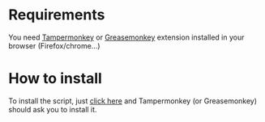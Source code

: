 # Requirements
You need [Tampermonkey](https://tampermonkey.net/) or [Greasemonkey](https://www.greasespot.net/) extension installed in your browser (Firefox/chrome...)


# How to install
To install the script, just [click here](https://raw.githubusercontent.com/jeanbrochefort/antirgpd/master/anti_rgpd.user.js) and Tampermonkey (or Greasemonkey) should ask you to install it.
